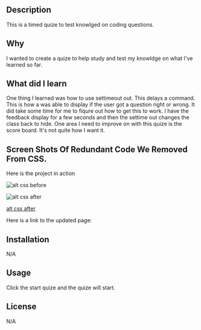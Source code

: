 ## Description
This is a timed quize to test knowlged on coding questions. 

## Why
I wanted to create a quize to help study and test my knowldge on what I've learned so far.

## What did I learn 
One thing I learned was how to use settimeout out. This delays a command. This is how a was able to display if the user got a question right or wrong. It did take some time for me to fiqure out how to get this to work. I have the feedback display for a few seconds and then the settime out changes the class back to hide. One area I need to improve on with this quize is the score board. It's not quite how I want it. 
## Screen Shots Of Redundant Code We Removed From CSS. 
Here is the project in action 

![alt css before](/04-API-Quize/assets/Screenshot%202023-04-03%20173440.png)


![alt css after](/04-API-Quize/assets/Screenshot%202023-04-03%20173514.png)

[alt css after](/04-API-Quize/assets/Screenshot%202023-04-03%20173544.png)

Here is a link to the updated page:  


## Installation



N/A



## Usage


Click the start quize and the quize will start.

## License



N/A


